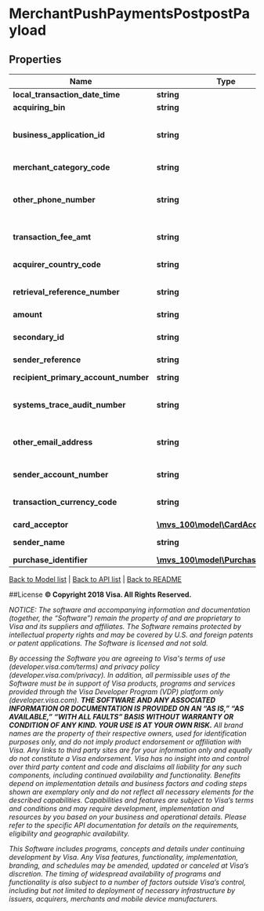 # MerchantPushPaymentsPostpostPayload

## Properties
Name | Type | Description | Notes
------------ | ------------- | ------------- | -------------
**local_transaction_date_time** | **string** | The date and time of the transaction takes place, expressed in the local date and time of the originator. | 
**acquiring_bin** | **string** | BIN number identifies the originator of merchant payment transaction. | 
**business_application_id** | **string** | Use MP for merchant payment. This field is populated with business application identifier for the transaction. Refer to &lt;a href&#x3D;\&quot;/request_response_codes#business_application_identifier\&quot;&gt;businessApplicationID&lt;/a&gt; codes | 
**merchant_category_code** | **string** | Numeric only. Originator should populate value captured from merchant displayed or a default value of 6012 for transaction initiated with manual entry of merchant ID. | 
**other_phone_number** | **string** | &lt;b&gt;Conditional.&lt;/b&gt; When present, this field contains the sender&#39;s phone number. This field is applicable only for merchant payment transaction.  Originator should populate the consumer mobile number if captured on the mobile app for this transaction. Data should not exceed 16 alphanumeric characters. | [optional] 
**transaction_fee_amt** | **string** | &lt;b&gt;Conditional.&lt;/b&gt; In certain case the merchant display information could contain convenience fee applicable to the transaction. Originators are required to populate convenience fee amount in this field, if presented by merchant. | [optional] 
**acquirer_country_code** | **string** | Country of the originator BIN. Use a 3-digit numeric country code for the country. Refer to &lt;a href&#x3D;\&quot;/request_response_codes#iso_country_codes\&quot;&gt;ISO Codes&lt;/a&gt;. | 
**retrieval_reference_number** | **string** | Numeric only. Key data element for matching a message to others within a given transaction set. The same number appears in all related messages: response, advice, reversal, chargeback, chargeback reversal, or representment. It is recommended that the client populate ydddhhnnnnnn value in this field. | 
**amount** | **string** | Transaction amount in merchant currency. | 
**secondary_id** | **string** | &lt;b&gt;Conditional.&lt;/b&gt; If the merchant information display contains &lt;b&gt;Additional Data - Value 2&lt;/b&gt; then originator should populate this fields.  See the example of the field purchaseIdentifier on how to extract this field value from QR. | [optional] 
**sender_reference** | **string** | A reference number unique to the merchant. Field can be left blank. | [optional] 
**recipient_primary_account_number** | **string** | Merchant PAN. 16-digit PAN created from the merchant ID as captured by the consumer from the merchant information display. | 
**systems_trace_audit_number** | **string** | Numeric only. It is a key data element used to match a response to its request or to match a message to others for a given transaction. The value assigned to the original request should appear in all subsequent messages for that transaction. | 
**other_email_address** | **string** | &lt;b&gt;Conditional.&lt;/b&gt; When present, this field contains the sender&#39;s email address. This field is applicable only for merchant payment transaction. Originator should populate the consumer email address if captured on the mobile app for this transaction. Data should not exceed 99 alphanumeric characters. | [optional] 
**sender_account_number** | **string** | Populate with consumer PAN. If the consumer PAN is not populated or is not valid, VisaNet will reject the transaction with reject code 0494 (field or data missing or invalid) | 
**transaction_currency_code** | **string** | The code in this field must always reflect the currency associated to the amount in field amount. Use a 3-digit numeric currency code for currency. Refer to &lt;a href&#x3D;\&quot;/request_response_codes#currency_codes\&quot;&gt;ISO Codes&lt;/a&gt;. | 
**card_acceptor** | [**\mvs_100\model\CardAcceptor**](CardAcceptor.md) |  | 
**sender_name** | **string** | Populate with consumer name If consumer name is greater than 30 characters, use first 30 characters. The name must be populated using the Roman i.e., English character set. | 
**purchase_identifier** | [**\mvs_100\model\PurchaseIdentifier**](PurchaseIdentifier.md) |  | [optional] 

[Back to Model list](../../README.md#documentation-for-models)   |   [Back to API list](../../README.md#documentation-for-api-endpoints)   |   [Back to README](../../README.md)



##License
**© Copyright 2018 Visa. All Rights Reserved.**

*NOTICE: The software and accompanying information and documentation (together, the “Software”) remain the property of
and are proprietary to Visa and its suppliers and affiliates. The Software remains protected by intellectual property
rights and may be covered by U.S. and foreign patents or patent applications. The Software is licensed and not sold.*

*By accessing the Software you are agreeing to Visa's terms of use (developer.visa.com/terms) and privacy policy (developer.visa.com/privacy).
In addition, all permissible uses of the Software must be in support of Visa products, programs and services provided
through the Visa Developer Program (VDP) platform only (developer.visa.com). **THE SOFTWARE AND ANY ASSOCIATED
INFORMATION OR DOCUMENTATION IS PROVIDED ON AN “AS IS,” “AS AVAILABLE,” “WITH ALL FAULTS” BASIS WITHOUT WARRANTY OR
CONDITION OF ANY KIND. YOUR USE IS AT YOUR OWN RISK.** All brand names are the property of their respective owners, used for identification purposes only, and do not imply
product endorsement or affiliation with Visa. Any links to third party sites are for your information only and equally
do not constitute a Visa endorsement. Visa has no insight into and control over third party content and code and disclaims
all liability for any such components, including continued availability and functionality. Benefits depend on implementation
details and business factors and coding steps shown are exemplary only and do not reflect all necessary elements for the
described capabilities. Capabilities and features are subject to Visa’s terms and conditions and may require development,
implementation and resources by you based on your business and operational details. Please refer to the specific
API documentation for details on the requirements, eligibility and geographic availability.*

*This Software includes programs, concepts and details under continuing development by Visa. Any Visa features,
functionality, implementation, branding, and schedules may be amended, updated or canceled at Visa’s discretion.
The timing of widespread availability of programs and functionality is also subject to a number of factors outside Visa’s control,
including but not limited to deployment of necessary infrastructure by issuers, acquirers, merchants and mobile device manufacturers.*